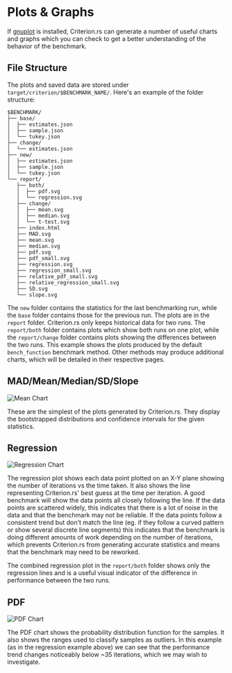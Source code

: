 # Plots & Graphs

If [gnuplot](http://www.gnuplot.info/) is installed, Criterion.rs can generate a number of useful charts and graphs which you can check to get a better understanding of the behavior of the benchmark.

## File Structure

The plots and saved data are stored under `target/criterion/$BENCHMARK_NAME/`. Here's an example of the folder structure:

```
$BENCHMARK/
├── base/
│  ├── estimates.json
│  ├── sample.json
│  └── tukey.json
├── change/
│  └── estimates.json
├── new/
│  ├── estimates.json
│  ├── sample.json
│  └── tukey.json
└── report/
   ├── both/
   │  ├── pdf.svg
   │  └── regression.svg
   ├── change/
   │  ├── mean.svg
   │  ├── median.svg
   │  └── t-test.svg
   ├── index.html
   ├── MAD.svg
   ├── mean.svg
   ├── median.svg
   ├── pdf.svg
   ├── pdf_small.svg
   ├── regression.svg
   ├── regression_small.svg
   ├── relative_pdf_small.svg
   ├── relative_regression_small.svg
   ├── SD.svg
   └── slope.svg
```

The `new` folder contains the statistics for the last benchmarking run, while the `base` folder contains those for the previous run. The plots are in the `report` folder. Criterion.rs only keeps historical data for two runs. The `report/both` folder contains plots which show both runs on one plot, while the `report/change` folder contains plots showing the differences between the two runs. This example shows the plots produced by the default `bench_function` benchmark method. Other methods may produce additional charts, which will be detailed in their respective pages.

## MAD/Mean/Median/SD/Slope

![Mean Chart](./user_guide/mean.svg)

These are the simplest of the plots generated by Criterion.rs. They display the bootstrapped distributions and confidence intervals for the given statistics.

## Regression

![Regression Chart](./user_guide/regression.svg)

The regression plot shows each data point plotted on an X-Y plane showing the number of iterations vs the time taken. It also shows the line representing Criterion.rs' best guess at the time per iteration. A good benchmark will show the data points all closely following the line. If the data points are scattered widely, this indicates that there is a lot of noise in the data and that the benchmark may not be reliable. If the data points follow a consistent trend but don't match the line (eg. if they follow a curved pattern or show several discrete line segments) this indicates that the benchmark is doing different amounts of work depending on the number of iterations, which prevents Criterion.rs from generating accurate statistics and means that the benchmark may need to be reworked.

The combined regression plot in the `report/both` folder shows only the regression lines and is a useful visual indicator of the difference in performance between the two runs.

## PDF

![PDF Chart](./user_guide/pdf.svg)

The PDF chart shows the probability distribution function for the samples. It also shows the ranges used to classify samples as outliers. In this example (as in the regression example above) we can see that the performance trend changes noticeably below ~35 iterations, which we may wish to investigate.
